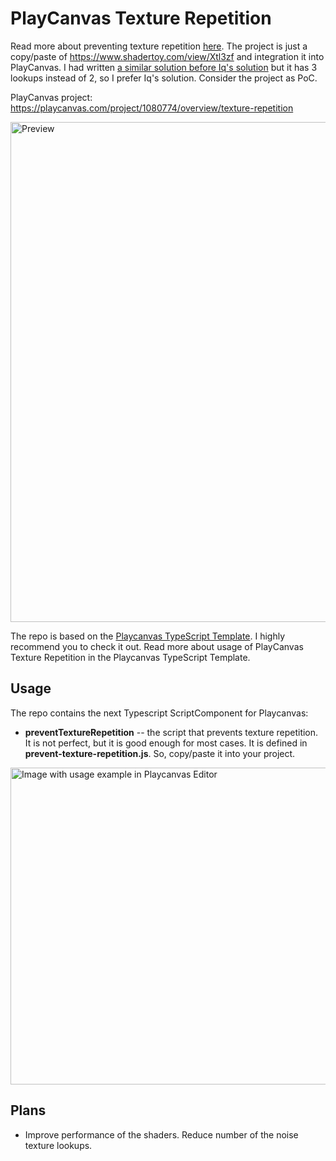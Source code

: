 # PlayCanvas Texture Repetition

Read more about preventing texture repetition [here](https://iquilezles.org/articles/texturerepetition/). The project is just a copy/paste of https://www.shadertoy.com/view/Xtl3zf and integration it into PlayCanvas. I had written [a similar solution before Iq's solution](https://www.shadertoy.com/view/MdGGW3) but it has 3 lookups instead of 2, so I prefer Iq's solution. Consider the project as PoC.

PlayCanvas project: https://playcanvas.com/project/1080774/overview/texture-repetition

<img width="800" alt="Preview" src="https://github.com/querielo/playcanvas-texture-repetition/assets/104348270/45650465-c886-4860-8b69-f7ae2ed8f42f">

The repo is based on the [Playcanvas TypeScript Template](https://github.com/querielo/playcanvas-typescript-template). I highly recommend you to check it out. Read more about usage of PlayCanvas Texture Repetition in the Playcanvas TypeScript Template.

## Usage

The repo contains the next Typescript ScriptComponent for Playcanvas:

* **preventTextureRepetition** -- the script that prevents texture repetition. It is not perfect, but it is good enough for most cases. It is defined in **prevent-texture-repetition.js**. So, copy/paste it into your project.

<img width="507" alt="Image with usage example in Playcanvas Editor" src="https://github.com/querielo/playcanvas-texture-repetition/assets/104348270/4f834f04-b78b-428d-87f1-369f86d57723">

## Plans

* Improve performance of the shaders. Reduce number of the noise texture lookups.
